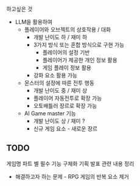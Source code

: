 하고싶은 것
- LLM을 활용하여 
	- 플레이어와 오브젝트의 상호작용 / 대화
		- 개발 난이도 하 / 재미 하
		- 3가지 방식 또는 혼합 방식으로 구현 가능
			- 플레이어의 설정 기반
			- 플레이어가 제공한 개인 정보 활용
			- 게임 플레이 정보 활용
		- 강화 요소 활용 가능
	- 몬스터의 설정에 따른 전투 행동
		- 개발 난이도 중 / 재미 상
		- 플레이어 자동전투로 확장 가능
		- 오토배틀러 장르로 확장 가능
	- AI Game master 기능
		- 개발 난이도 상 / 재미 ?
		- 신규 게임 요소 - 새로운 장르


## TODO
게임명
파트 별 필수 기능 구체화
기획 발표 관련 내용 정리
- 해결하고자 하는 문제 - RPG 게임의 반복 요소 제거